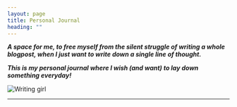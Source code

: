 ```yaml
---
layout: page
title: Personal Journal
heading: ""
---
```


***A space for me, to free myself from the silent struggle of writing a whole blogpost, when I just want to write down a single line of thought.***

***This is my personal journal where I wish (and want) to lay down something everyday!***

![Writing girl](https://user-images.githubusercontent.com/30499743/118234920-a4add980-b4b1-11eb-8cd4-65e6e6d8773b.png)

---